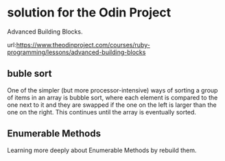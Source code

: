 # solution for the Odin Project

Advanced Building Blocks.

url:https://www.theodinproject.com/courses/ruby-programming/lessons/advanced-building-blocks

## buble sort

One of the simpler (but more processor-intensive) ways of sorting a group of items in an array is bubble sort, where each element is compared to the one next to it and they are swapped if the one on the left is larger than the one on the right. This continues until the array is eventually sorted.

## Enumerable Methods

Learning more deeply about Enumerable Methods by rebuild them.
